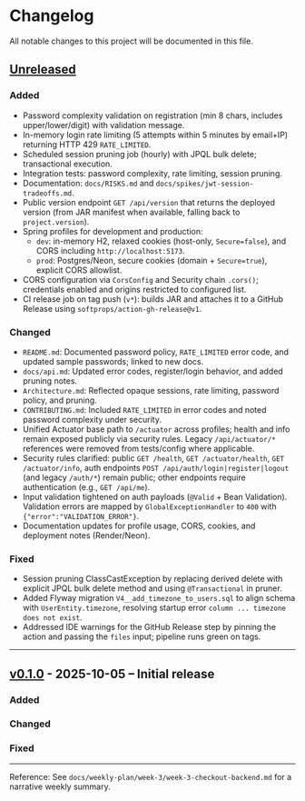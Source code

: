 # Changelog

All notable changes to this project will be documented in this file.

## [Unreleased]
### Added
- Password complexity validation on registration (min 8 chars, includes upper/lower/digit) with validation message.
- In-memory login rate limiting (5 attempts within 5 minutes by email+IP) returning HTTP 429 `RATE_LIMITED`.
- Scheduled session pruning job (hourly) with JPQL bulk delete; transactional execution.
- Integration tests: password complexity, rate limiting, session pruning.
- Documentation: `docs/RISKS.md` and `docs/spikes/jwt-session-tradeoffs.md`.
- Public version endpoint `GET /api/version` that returns the deployed version (from JAR manifest when available, falling back to `project.version`).
- Spring profiles for development and production:
  - `dev`: in-memory H2, relaxed cookies (host-only, `Secure=false`), and CORS including `http://localhost:5173`.
  - `prod`: Postgres/Neon, secure cookies (domain + `Secure=true`), explicit CORS allowlist.
- CORS configuration via `CorsConfig` and Security chain `.cors()`; credentials enabled and origins restricted to configured list.
- CI release job on tag push (`v*`): builds JAR and attaches it to a GitHub Release using `softprops/action-gh-release@v1`.

### Changed
- `README.md`: Documented password policy, `RATE_LIMITED` error code, and updated sample passwords; linked to new docs.
- `docs/api.md`: Updated error codes, register/login behavior, and added pruning notes.
- `Architecture.md`: Reflected opaque sessions, rate limiting, password policy, and pruning.
- `CONTRIBUTING.md`: Included `RATE_LIMITED` in error codes and noted password complexity under security.
- Unified Actuator base path to `/actuator` across profiles; health and info remain exposed publicly via security rules. Legacy `/api/actuator/*` references were removed from tests/config where applicable.
- Security rules clarified: public `GET /health`, `GET /actuator/health`, `GET /actuator/info`, auth endpoints `POST /api/auth/login|register|logout` (and legacy `/auth/*`) remain public; other endpoints require authentication (e.g., `GET /api/me`).
- Input validation tightened on auth payloads (`@Valid` + Bean Validation). Validation errors are mapped by `GlobalExceptionHandler` to `400` with `{"error":"VALIDATION_ERROR"}`.
- Documentation updates for profile usage, CORS, cookies, and deployment notes (Render/Neon).

### Fixed
- Session pruning ClassCastException by replacing derived delete with explicit JPQL bulk delete method and using `@Transactional` in pruner.
- Added Flyway migration `V4__add_timezone_to_users.sql` to align schema with `UserEntity.timezone`, resolving startup error `column ... timezone does not exist`.
- Addressed IDE warnings for the GitHub Release step by pinning the action and passing the `files` input; pipeline runs green on tags.

---

## [v0.1.0] - 2025-10-05 – Initial release
### Added


### Changed


### Fixed


---
Reference: See `docs/weekly-plan/week-3/week-3-checkout-backend.md` for a narrative weekly summary.


[Unreleased]: https://github.com/sameboat-platform/backend/compare/v0.1.0...HEAD
[v0.1.0]: https://github.com/sameboat-platform/backend/releases/tag/v0.1.0
